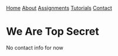 <head>
<link rel="stylesheet" href="./myStyles.css">
</head>

<div class="top-navbar">
  <a class="top-navbar" href="./index.md">Home</a>
  <a class="top-navbar" href="./pages/about.md">About</a>
  <a class="top-navbar" href="./pages/assignments.md">Assignments</a>
  <a class="top-navbar" href="./pages/tutorials.md">Tutorials</a>
  <a class="top-navbar" href="./pages/contact.md">Contact</a>
</div>

# We Are Top Secret
No contact info for now
